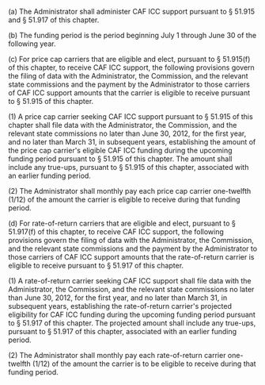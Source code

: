 (a) The Administrator shall administer CAF ICC support pursuant to § 51.915 and § 51.917 of this chapter.

(b) The funding period is the period beginning July 1 through June 30 of the following year.

(c) For price cap carriers that are eligible and elect, pursuant to § 51.915(f) of this chapter, to receive CAF ICC support, the following provisions govern the filing of data with the Administrator, the Commission, and the relevant state commissions and the payment by the Administrator to those carriers of CAF ICC support amounts that the carrier is eligible to receive pursuant to § 51.915 of this chapter.

(1) A price cap carrier seeking CAF ICC support pursuant to § 51.915 of this chapter shall file data with the Administrator, the Commission, and the relevant state commissions no later than June 30, 2012, for the first year, and no later than March 31, in subsequent years, establishing the amount of the price cap carrier's eligible CAF ICC funding during the upcoming funding period pursuant to § 51.915 of this chapter. The amount shall include any true-ups, pursuant to § 51.915 of this chapter, associated with an earlier funding period.

(2) The Administrator shall monthly pay each price cap carrier one-twelfth (1/12) of the amount the carrier is eligible to receive during that funding period.

(d) For rate-of-return carriers that are eligible and elect, pursuant to § 51.917(f) of this chapter, to receive CAF ICC support, the following provisions govern the filing of data with the Administrator, the Commission, and the relevant state commissions and the payment by the Administrator to those carriers of CAF ICC support amounts that the rate-of-return carrier is eligible to receive pursuant to § 51.917 of this chapter.

(1) A rate-of-return carrier seeking CAF ICC support shall file data with the Administrator, the Commission, and the relevant state commissions no later than June 30, 2012, for the first year, and no later than March 31, in subsequent years, establishing the rate-of-return carrier's projected eligibility for CAF ICC funding during the upcoming funding period pursuant to § 51.917 of this chapter. The projected amount shall include any true-ups, pursuant to § 51.917 of this chapter, associated with an earlier funding period.

(2) The Administrator shall monthly pay each rate-of-return carrier one-twelfth (1/12) of the amount the carrier is to be eligible to receive during that funding period.

